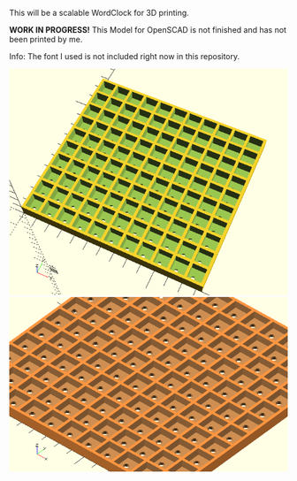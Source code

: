 This will be a scalable WordClock for 3D printing.

**WORK IN PROGRESS!**
This Model for OpenSCAD is not finished and has not been printed by me.

Info: The font I used is not included right now in this repository.

![scalable wClock](wClockCase.png)
<br>
![scalable wClock2](wClockCase2.png)
